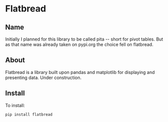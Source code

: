 # Flatbread

## Name
Initially I planned for this library to be called pita -- short for pivot tables. But as that name was already taken on pypi.org the choice fell on flatbread.

## About
Flatbread is a library built upon pandas and matplotlib for displaying and presenting data. Under construction.

## Install
To install:

```pip install flatbread```
